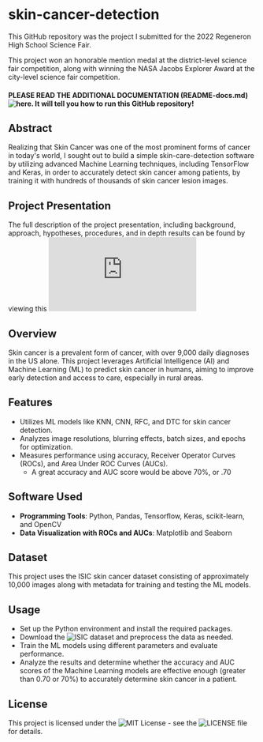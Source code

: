 # skin-cancer-detection

This GitHub repository was the project I submitted for the 2022 Regeneron High School Science Fair. </strong>

This project won an honorable mention medal at the district-level science fair competition, along with winning the NASA Jacobs Explorer Award at the city-level science fair competition.</strong>

#### PLEASE READ THE ADDITIONAL DOCUMENTATION (README-docs.md) ![here]([https://github.com/kidskoding/skin-cancer-detection/blob/master/README-docs.md]). It will tell you how to run this GitHub repository!


## Abstract

Realizing that Skin Cancer was one of the most prominent forms of cancer in today's world, 
I sought out to build a simple skin-care-detection software by utilizing advanced Machine Learning techniques, including TensorFlow and Keras, 
in order to accurately detect skin cancer among patients, by training it with hundreds of thousands of skin cancer lesion images.

## Project Presentation
The full description of the project presentation, 
including background, approach, hypotheses, procedures, 
and in depth results can be found by viewing this ![presentation](https://github.com/kidskoding/skin-cancer-detection/blob/master/SEFH%202022%20-%20Skin%20Cancer.pdf)

## Overview
Skin cancer is a prevalent form of cancer, with over 9,000 daily diagnoses in the US alone. 
This project leverages Artificial Intelligence (AI) and Machine Learning (ML) to predict skin cancer in humans, 
aiming to improve early detection and access to care, especially in rural areas. 

## Features
- Utilizes ML models like KNN, CNN, RFC, and DTC for skin cancer detection.
- Analyzes image resolutions, blurring effects, batch sizes, and epochs for optimization.
- Measures performance using accuracy, Receiver Operator Curves (ROCs), and Area Under ROC Curves (AUCs).
    - A great accuracy and AUC score would be above 70%, or .70

## Software Used
- <strong>Programming Tools</strong>: Python, Pandas, Tensorflow, Keras, scikit-learn, and OpenCV
- <strong>Data Visualization with ROCs and AUCs</strong>: Matplotlib and Seaborn

## Dataset
This project uses the ISIC skin cancer dataset consisting of approximately 10,000 images along with metadata for training and testing the ML models.

## Usage
- Set up the Python environment and install the required packages.
- Download the ![ISIC dataset](https://www.kaggle.com/datasets/nodoubttome/skin-cancer9-classesisic) and preprocess the data as needed.
- Train the ML models using different parameters and evaluate performance.
- Analyze the results and determine whether the accuracy and AUC scores of the Machine Learning models are effective enough (greater than 0.70 or 70%) to accurately determine skin cancer in a patient.

## License
This project is licensed under the ![MIT License](https://opensource.org/licenses/MIT) - see the ![LICENSE](https://github.com/kidskoding/skin-cancer-detection/blob/master/LICENSE) file for details.
